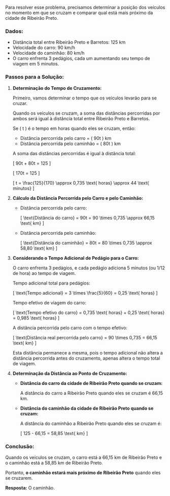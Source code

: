 Para resolver esse problema, precisamos determinar a posição dos veículos no momento em que se cruzam e comparar qual está mais próximo da cidade de Ribeirão Preto.

### Dados:
- Distância total entre Ribeirão Preto e Barretos: 125 km
- Velocidade do carro: 90 km/h
- Velocidade do caminhão: 80 km/h
- O carro enfrenta 3 pedágios, cada um aumentando seu tempo de viagem em 5 minutos.

### Passos para a Solução:

1. **Determinação do Tempo de Cruzamento:**

   Primeiro, vamos determinar o tempo que os veículos levarão para se cruzar. 

   Quando os veículos se cruzam, a soma das distâncias percorridas por ambos será igual à distância total entre Ribeirão Preto e Barretos.

   Se \( t \) é o tempo em horas quando eles se cruzam, então:
   
   - Distância percorrida pelo carro = \( 90t \) km
   - Distância percorrida pelo caminhão = \( 80t \) km
   
   A soma das distâncias percorridas é igual à distância total:
   
   \[
   90t + 80t = 125
   \]
   
   \[
   170t = 125
   \]
   
   \[
   t = \frac{125}{170} \approx 0,735 \text{ horas} \approx 44 \text{ minutos}
   \]

2. **Cálculo da Distância Percorrida pelo Carro e pelo Caminhão:**

   - Distância percorrida pelo carro:
   
     \[
     \text{Distância do carro} = 90t = 90 \times 0,735 \approx 66,15 \text{ km}
     \]

   - Distância percorrida pelo caminhão:
   
     \[
     \text{Distância do caminhão} = 80t = 80 \times 0,735 \approx 58,80 \text{ km}
     \]

3. **Considerando o Tempo Adicional de Pedágio para o Carro:**

   O carro enfrenta 3 pedágios, e cada pedágio adiciona 5 minutos (ou 1/12 de hora) ao tempo de viagem.

   Tempo adicional total para pedágios:

   \[
   \text{Tempo adicional} = 3 \times \frac{5}{60} = 0,25 \text{ horas}
   \]

   Tempo efetivo de viagem do carro:

   \[
   \text{Tempo efetivo do carro} = 0,735 \text{ horas} + 0,25 \text{ horas} = 0,985 \text{ horas}
   \]

   A distância percorrida pelo carro com o tempo efetivo:

   \[
   \text{Distância real percorrida pelo carro} = 90 \times 0,735 = 66,15 \text{ km}
   \]

   Esta distância permanece a mesma, pois o tempo adicional não altera a distância percorrida antes do cruzamento, apenas altera o tempo total de viagem.

4. **Determinação da Distância ao Ponto de Cruzamento:**

   - **Distância do carro da cidade de Ribeirão Preto quando se cruzam:**

     A distância do carro a Ribeirão Preto quando eles se cruzam é 66,15 km.

   - **Distância do caminhão da cidade de Ribeirão Preto quando se cruzam:**

     A distância do caminhão a Ribeirão Preto quando eles se cruzam é:

     \[
     125 - 66,15 = 58,85 \text{ km}
     \]

### Conclusão:

Quando os veículos se cruzam, o carro está a 66,15 km de Ribeirão Preto e o caminhão está a 58,85 km de Ribeirão Preto.

Portanto, **o caminhão estará mais próximo de Ribeirão Preto** quando eles se cruzarem.

**Resposta:** O caminhão.